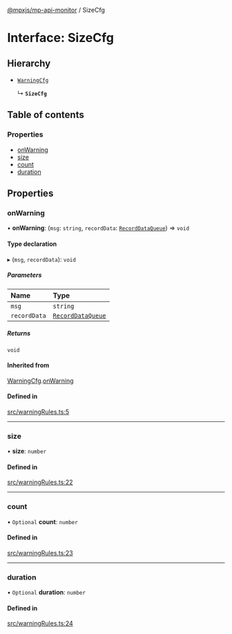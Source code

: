 [@mpxjs/mp-api-monitor](../index.md) / SizeCfg

# Interface: SizeCfg

## Hierarchy

- [`WarningCfg`](WarningCfg.md)

  ↳ **`SizeCfg`**

## Table of contents

### Properties

- [onWarning](SizeCfg.md#onwarning)
- [size](SizeCfg.md#size)
- [count](SizeCfg.md#count)
- [duration](SizeCfg.md#duration)

## Properties

### onWarning

• **onWarning**: (`msg`: `string`, `recordData`: [`RecordDataQueue`](RecordDataQueue.md)) => `void`

#### Type declaration

▸ (`msg`, `recordData`): `void`

##### Parameters

| Name | Type |
| :------ | :------ |
| `msg` | `string` |
| `recordData` | [`RecordDataQueue`](RecordDataQueue.md) |

##### Returns

`void`

#### Inherited from

[WarningCfg](WarningCfg.md).[onWarning](WarningCfg.md#onwarning)

#### Defined in

[src/warningRules.ts:5](https://github.com/mpx-ecology/mp-api-monitor/blob/master/src/warningRules.ts#L5)

___

### size

• **size**: `number`

#### Defined in

[src/warningRules.ts:22](https://github.com/mpx-ecology/mp-api-monitor/blob/master/src/warningRules.ts#L22)

___

### count

• `Optional` **count**: `number`

#### Defined in

[src/warningRules.ts:23](https://github.com/mpx-ecology/mp-api-monitor/blob/master/src/warningRules.ts#L23)

___

### duration

• `Optional` **duration**: `number`

#### Defined in

[src/warningRules.ts:24](https://github.com/mpx-ecology/mp-api-monitor/blob/master/src/warningRules.ts#L24)
